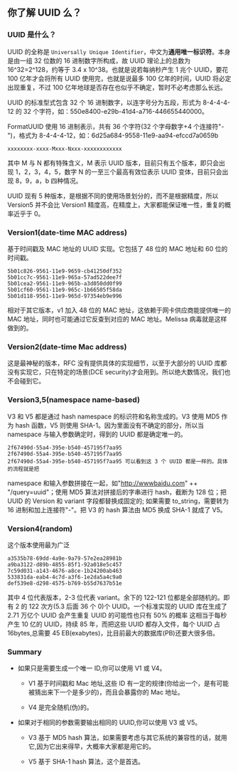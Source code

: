 ## 你了解 UUID 么？

### UUID 是什么？

UUID 的全称是 `Universally Unique Identifier`，中文为**通用唯一标识符**。本身是由一组 32 位数的 16 进制数字所构成，故 UUID 理论上的总数为 16^32=2^128，约等于 3.4 x 10^38。也就是说若每纳秒产生 1 兆个 UUID，要花 100 亿年才会将所有 UUID 使用完，也就是说最多 100 亿年的时间，UUID 将必定出现重复，不过 100 亿年地球是否存在也似乎不确定，暂时不必考虑那么长远。

UUID 的标准型式包含 32 个 16 进制数字，以连字号分为五段，形式为 8-4-4-4-12 的 32 个字符，如：550e8400-e29b-41d4-a716-446655440000。

FormatUUID 使用 16 进制表示，共有 36 个字符(32 个字母数字+4 个连接符"-")，格式为 8-4-4-4-12，如：6d25a684-9558-11e9-aa94-efccd7a0659b

`xxxxxxxx-xxxx-Mxxx-Nxxx-xxxxxxxxxxxx`

其中 M 与 N 都有特殊含义，M 表示 UUID 版本，目前只有五个版本，即只会出现 1，2，3，4，5，数字 N 的一至三个最高有效位表示 UUID 变体，目前只会出现 8，9，a，b 四种情况。

UUID 现有 5 种版本，是根据不同的使用场景划分的，而不是根据精度，所以 Version5 并不会比 Version1 精度高，在精度上，大家都能保证唯一性，重复的概率近乎于 0。

### Version1(date-time MAC address)

基于时间戳及 MAC 地址的 UUID 实现。它包括了 48 位的 MAC 地址和 60 位的时间戳。

```
5b01c826-9561-11e9-9659-cb41250df352
5b01cc7c-9561-11e9-965a-57ad522dee7f
5b01cea2-9561-11e9-965b-a3d050dd0f99
5b01cf60-9561-11e9-965c-1b66505f58da
5b01d118-9561-11e9-965d-97354eb9e996
```
相对于其它版本，v1 加入 48 位的 MAC 地址，这依赖于网卡供应商能提供唯一的 MAC 地址，同时也可能通过它反查到对应的 MAC 地址。Melissa 病毒就是这样做到的。

### Version2(date-time Mac address)

这是最神秘的版本，RFC 没有提供具体的实现细节，以至于大部分的 UUID 库都没有实现它，只在特定的场景(DCE security)才会用到。所以绝大数情况，我们也不会碰到它。

### Version3,5(namespace name-based)

V3 和 V5 都是通过 hash namespace 的标识符和名称生成的。V3 使用 MD5 作为 hash 函数，V5 则使用 SHA-1。因为里面没有不确定的部分，所以当 namespace 与输入参数确定时，得到的 UUID 都是确定唯一的。

```
2f67490d-55a4-395e-b540-457195f7aa95
2f67490d-55a4-395e-b540-457195f7aa95
2f67490d-55a4-395e-b540-457195f7aa95 可以看到这 3 个 UUID 都是一样的。具体的流程就是把
```

namespace 和输入参数拼接在一起，如"http://wwwbaidu.com" ++ "/query=uuid"；使用 MD5 算法对拼接后的字串进行 hash，截断为 128 位；把 UUID 的 Version 和 variant 字段都替换成固定的; 如果需要 to_string，需要转为 16 进制和加上连接符"-"。把 V3 的 hash 算法由 MD5 换成 SHA-1 就成了 V5。

### Version4(random)

这个版本使用最为广泛

```
a3535b78-69dd-4a9e-9a79-57e2ea28981b
a9ba3122-d89b-4855-85f1-92a018e5c457
7c59d031-a143-4676-a8ce-1b24200ab463
533831da-eab4-4c7d-a3f6-1e2da5a4c9a0
def539e8-d298-4575-b769-b55d7637b51e
```

其中 4 位代表版本，2-3 位代表 variant。余下的 122-121 位都是全部随机的。即有 2 的 122 次方(5.3 后面 36 个 0)个 UUID。一个标准实现的 UUID 库在生成了 2.71 万亿个 UUID 会产生重复 UUID 的可能性也只有 50% 的概率 这相当于每秒产生 10 亿的 UUID，持续 85 年，而把这些 UUID 都存入文件，每个 UUID 占 16bytes,总需要 45 EB(exabytes)，比目前最大的数据库(PB)还要大很多倍。

### Summary

-   如果只是需要生成一个唯一 ID,你可以使用 V1 或 V4。

    -   V1 基于时间戳和 Mac 地址,这些 ID 有一定的规律(你给出一个，是有可能被猜出来下一个是多少的)，而且会暴露你的 Mac 地址。

    -   V4 是完全随机(伪)的。

-   如果对于相同的参数需要输出相同的 UUID,你可以使用 V3 或 V5。

    -   V3 基于 MD5 hash 算法，如果需要考虑与其它系统的兼容性的话，就用它,因为它出来得早，大概率大家都是用它的。

    -   V5 基于 SHA-1 hash 算法，这个是首选。
